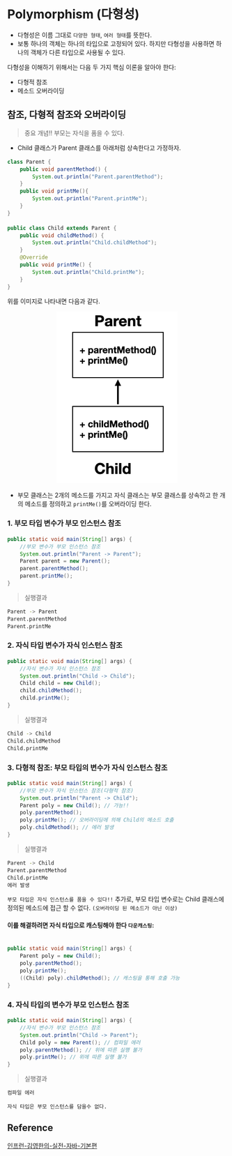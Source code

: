 # Polymorphism (다형성)
- 다형성은 이름 그대로 `다양한 형태`, `여러 형태`를 뜻한다.
- 보통 하나의 객체는 하나의 타입으로 고정되어 있다. 하지만 다형성을 사용하면 하나의 객체가 다른 타입으로 사용될 수 있다.

다형성을 이해하기 위해서는 다음 두 가지 핵심 이론을 알아야 한다:
- 다형적 참조
- 메소드 오버라이딩

## 참조, 다형적 참조와 오버라이딩
> 중요 개념!! 부모는 자식을 품을 수 있다.

- Child 클래스가 Parent 클래스를 아래처럼 상속한다고 가정하자.
```java
class Parent {
    public void parentMethod() {
        System.out.println("Parent.parentMethod");
    }
    public void printMe(){
        System.out.println("Parent.printMe");
    }
}

public class Child extends Parent {
    public void childMethod() {
        System.out.println("Child.childMethod");
    }
    @Override
    public void printMe() {
        System.out.println("Child.printMe");
    }
}
```

위를 이미지로 나타내면 다음과 같다.

<div style="text-align: center;">
    <img src="https://github.com/leebs0521/TIL/blob/main/images/Parent-Child.png?raw=true" alt="Parent-Child">
</div>

- 부모 클래스는 2개의 메소드를 가지고 자식 클래스는 부모 클래스를 상속하고 한 개의 메소드를 정의하고 `printMe()`를 오버라이딩 한다.


### 1. 부모 타입 변수가 부모 인스턴스 참조
```java
public static void main(String[] args) {
    //부모 변수가 부모 인스턴스 참조 
    System.out.println("Parent -> Parent");
    Parent parent = new Parent();
    parent.parentMethod();
    parent.printMe();
}
```
> 실행결과
``` bash
Parent -> Parent
Parent.parentMethod
Parent.printMe
```
### 2. 자식 타입 변수가 자식 인스턴스 참조
```java
public static void main(String[] args) {
    //자식 변수가 자식 인스턴스 참조 
    System.out.println("Child -> Child");
    Child child = new Child();
    child.childMethod();
    child.printMe();
}
```
> 실행결과
``` bash
Child -> Child
Child.childMethod
Child.printMe
```
### 3. 다형적 참조: 부모 타입의 변수가 자식 인스턴스 참조
```java
public static void main(String[] args) {
    //부모 변수가 자식 인스턴스 참조(다형적 참조)
    System.out.println("Parent -> Child");
    Parent poly = new Child(); // 가능!!
    poly.parentMethod();
    poly.printMe(); // 오버라이딩에 의해 Child의 메소드 호출
    poly.childMethod(); // 에러 발생
}
```
> 실행결과
``` bash
Parent -> Child
Parent.parentMethod
Child.printMe
에러 발생
```
`부모 타입은 자식 인스턴스를 품을 수 있다!!`
추가로, 부모 타입 변수로는 Child 클래스에 정의된 메소드에 접근 할 수 없다. `(오버라이딩 된 메소드가 아닌 이상)`

#### 이를 해결하려면 자식 타입으로 캐스팅해야 한다 `다운캐스팅`:
```java

public static void main(String[] args) {
    Parent poly = new Child();
    poly.parentMethod();
    poly.printMe();
    ((Child) poly).childMethod(); // 캐스팅을 통해 호출 가능
}
```
### 4. 자식 타입의 변수가 부모 인스턴스 참조
``` java
public static void main(String[] args) {
    //자식 변수가 부모 인스턴스 참조
    System.out.println("Child -> Parent");
    Child poly = new Parent(); // 컴파일 에러
    poly.parentMethod(); // 위에 따른 실행 불가
    poly.printMe(); // 위에 따른 실행 불가
}
```
> 실행결과
```bash
컴파일 에러
```
`자식 타입은 부모 인스턴스를 담을수 없다.`

## Reference
[인프런-김영한의-실전-자바-기본편](https://www.inflearn.com/course/%EA%B9%80%EC%98%81%ED%95%9C%EC%9D%98-%EC%8B%A4%EC%A0%84-%EC%9E%90%EB%B0%94-%EA%B8%B0%EB%B3%B8%ED%8E%B8)